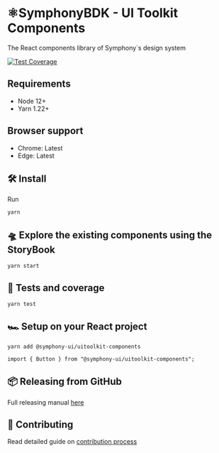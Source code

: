 # ⚛️SymphonyBDK - UI Toolkit Components

The React components library of Symphony`s design system

[![Test Coverage](https://api.codeclimate.com/v1/badges/6eede5cf90ef1734f560/test_coverage)](https://codeclimate.com/github/SymphonyPlatformSolutions/symphony-bdk-ui-toolkit-components/test_coverage)

## Requirements

- Node 12+
- Yarn 1.22+

## Browser support

- Chrome: Latest
- Edge: Latest

## 🛠 Install

Run

```
yarn
```

## 🛸 Explore the existing components using the StoryBook

```
yarn start
```

## 🧪 Tests and coverage

```
yarn test
```

## 🏎️ Setup on your React project

```
yarn add @symphony-ui/uitoolkit-components
```

```
import { Button } from "@symphony-ui/uitoolkit-components";
```

## 📦 Releasing from GitHub

Full releasing manual [here](https://perzoinc.atlassian.net/wiki/spaces/DevX/pages/1303478933/UIToolkit+releasing+and+versioning)

## 💪 Contributing

Read detailed guide on [contribution process](docs/contributing.md)
